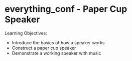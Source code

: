 # everything_conf - Paper Cup Speaker

Learning Objectives:

- Introduce the basics of how a speaker works
- Construct a paper cup speaker
- Demonstrate a working speaker with music
